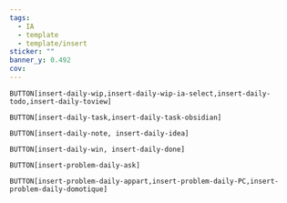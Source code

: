 ```yaml
---
tags:
  - IA
  - template
  - template/insert
sticker: ""
banner_y: 0.492
cov:
---
```


`BUTTON[insert-daily-wip,insert-daily-wip-ia-select,insert-daily-todo,insert-daily-toview]`

`BUTTON[insert-daily-task,insert-daily-task-obsidian]` 

`BUTTON[insert-daily-note, insert-daily-idea]`

`BUTTON[insert-daily-win, insert-daily-done]`

`BUTTON[insert-problem-daily-ask]`

`BUTTON[insert-problem-daily-appart,insert-problem-daily-PC,insert-problem-daily-domotique]`
